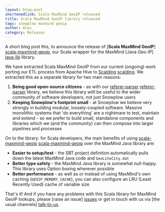 ```yaml
---
layout: blog-post
shortenedlink: Scala MaxMind GeoIP released
title: Scala MaxMind GeoIP library released
tags: snowplow maxmind geoip
author: Alex
category: Releases
---
```


A short blog post this, to announce the release of [**Scala MaxMind GeoIP**] [scala-maxmind-geoip], our Scala wrapper for the MaxMind [Java Geo-IP] [java-lib] library.

We have extracted Scala MaxMind GeoIP from our current (ongoing) work porting our ETL process from Apache Hive to [Scalding] [scalding]. We extracted this as a separate library for two main reasons:

1. **Being good open-source citizens** - as with our [referer-parser] [referer-parser] library, we believe this library willl be useful to the wider community of software developers, not just Snowplow users
2. **Keeping Snowplow's footprint small** - at Snowplow we believe very strongly in building modular, loosely-coupled software. Massive monolithic systems that 'do everything' are a nightmare to test, maintain and extend - so we prefer to build small, standalone components and libraries which we (and the community) can then compose into larger pipelines and processes

On to the library: for Scala developers, the main benefits of using [scala-maxmind-geoip] [scala-maxmind-geoip] over the MaxMind Java library are:

* **Easier to setup/test** - the SBT project definition automatically pulls down the latest MaxMind Java code and `GeoLiteCity.dat`
* **Better type safety** - the MaxMind Java library is somewhat null-happy. This library uses Option boxing wherever possible
* **Better performance** - as well as or instead of using MaxMind's own caching (`GEOIP_MEMORY_CACHE`), you can also configure an LRU (Least Recently Used) cache of variable size

That's it! And if you have any problems with this Scala library for MaxMind GeoIP lookups, please [raise an issue] [issues] or get in touch with us via [the usual channels] [talk-to-us].

[scala-maxmind-geoip]: https://github.com/snowplow/scala-maxmind-geoip
[referer-parser]: https://github.com/snowplow/referer-parser
[java-lib]: http://www.maxmind.com/download/geoip/api/java/
[scalding]: https://github.com/twitter/scalding

[issues]: https://github.com/snowplow/snowplow/issues
[talk-to-us]: https://github.com/snowplow/snowplow/wiki/Talk-to-us